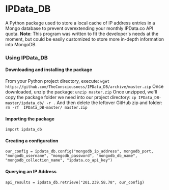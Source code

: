 
# IPData_DB
A Python package used to store a local cache of IP address entries in a Mongo database to prevent overextending your monthly IPData.co API quota. **Note**: This program was written to fit the developer's needs at the moment, but could be easily customized to store more in-depth information into MongoDB.

### Using IPData_DB
#### Downloading and installing the package
From your Python project directory, execute: `wget https://github.com/TheConsciousness/IPData_DB/archive/master.zip` Once downloaded, unzip the package: `unzip master.zip` Once 
unzipped, we'll copy the package folder we need into our project directory: `cp IPData_DB-master/ipdata_db/ -r .` And then delete the leftover GitHub zip and folder: `rm -rf 
IPData_DB-master/ master.zip`

#### Importing the package
`import ipdata_db`

#### Creating a configuration
`our_config = ipdata_db.config("mongodb_ip_address", mongodb_port, "mongodb_username", "mongodb_password", "mongodb_db_name", "mongodb_collection_name", "ipdata.co_api_key")`

#### Querying an IP Address
`api_results = ipdata_db.retrieve("201.239.58.78", our_config)`
